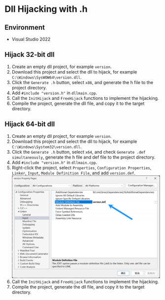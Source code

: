 # Dll Hijacking with .h

## Environment

* Visual Studio 2022

## Hijack 32-bit dll

1. Create an empty dll project, for example `version`.
2. Download this project and select the dll to hijack, for example `C:\Windows\SysWOW64\version.dll`.
3. Click the `Generate .h` button, select `x86`, and generate the h file to the project directory.
4. Add `#include "version.h"` in `dllmain.cpp`.
5. Call the `InitHijack` and `FreeHijack` functions to implement the hijacking.
6. Compile the project, generate the dll file, and copy it to the target directory.

## Hijack 64-bit dll

1. Create an empty dll project, for example `version`.
2. Download this project and select the dll to hijack, for example `C:\Windows\System32\version.dll`.
3. Click the `Generate .h` button, select `x64`, and check `Generate .def simultaneously`, generate the h file and def file to the project directory.
4. Add `#include "version.h"` in `dllmain.cpp`.
5. Right-click the project, select `Properties`, `Configuration Properties`, `Linker`, `Input`, `Module Definition File`, and add `version.def`.
   ![](./img/h-1.png)
6. Call the `InitHijack` and `FreeHijack` functions to implement the hijacking.
7. Compile the project, generate the dll file, and copy it to the target directory.